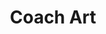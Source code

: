 ---
title: "Coach Art"
role: "UI Designer"
duration: "8 weeks"
tools: "Figma"
team: "Christine Han (Designer)"
year: 2023 - 2024

featured: true
layout: project
permalink: /work/coach-art/

logo: "/assets/postimages/brallium/logo.png"
image: "/assets/postimages/test.jpg"
image-alt: Test image
bg-image: "/assets/postimages/brallium/bgimage.png"
tags: ["ui design"]
description: Designed UI/UX and developed brand identity for Brallium's ecommerce site, highlighting sustainability and gender-neutrality, in an 8-week project with a 2-person design team.

sections:
  - id: "overview"
    title: "Overview"
  - id: "visual-identity"
    title: "Visual Identity"
  - id: "results"
    title: "Results"
  - id: "conclusion"
    title: "Conclusion"
---